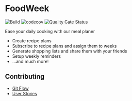 # FoodWeek

[![Build](https://github.com/mobileappdevhm20/team-project-team_5/workflows/Build/badge.svg)](https://github.com/mobileappdevhm20/team-project-team_5/actions)
[![codecov](https://codecov.io/gh/mobileappdevhm20/team-project-team_5/branch/master/graph/badge.svg)](https://codecov.io/gh/mobileappdevhm20/team-project-team_5)
[![Quality Gate Status](https://sonarcloud.io/api/project_badges/measure?project=mobileappdevhm20_team-project-team_5&metric=alert_status)](https://sonarcloud.io/dashboard?id=mobileappdevhm20_team-project-team_5)

Ease your daily cooking with our meal planer
* Create recipe plans
* Subscribe to recipe plans and assign them to weeks
* Generate shopping lists and share them with your friends
* Setup weekly reminders
* ...and much more!

## Contributing

* [Git Flow](https://www.atlassian.com/git/tutorials/comparing-workflows/gitflow-workflow)
* [User Stories](https://www.agilealliance.org/glossary/user-story-template/)
